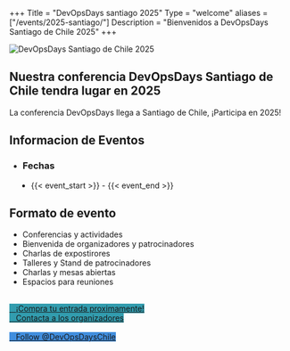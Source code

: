 +++
Title = "DevOpsDays santiago 2025"
Type = "welcome"
aliases = ["/events/2025-santiago/"]
Description = "Bienvenidos a DevOpsDays Santiago de Chile 2025"
+++

  <div class = "row">
    <div class="col-md-4">
      <img alt="DevOpsDays Santiago de Chile 2025" src="/events/2025-santiago/logo.png" class="img-fluid">
    </div>
    <div class="col-md-7">
      <h2>Nuestra conferencia DevOpsDays Santiago de Chile tendra lugar en 2025</h2>
      <p>
        La conferencia DevOpsDays llega a Santiago de Chile, ¡Participa en 2025!
      </p>
      <h2>Informacion de Eventos</h2>
      <p>
        <ul>
          <li>
            <h3>Fechas</h3>
          </li>
          <li style="margin-left:15px;">
            <div>{{< event_start >}} - {{< event_end >}}</div>
          </li>  
        </ul>      
      </p>
      <h2>Formato de evento</h2>
      <p>
        <ul>
          <li>
            Conferencias y actividades
          </li>
          <li>
            Bienvenida de organizadores y patrocinadores 
          </li>
          <li>
            Charlas de expostirores
          </li>
          <li>
            Talleres y Stand de patrocinadores
          </li>
          <li>
            Charlas y mesas abiertas
          </li>
          <li>
            Espacios para reuniones
          </li>
        </ul>
      </p>
      </br>
        <div class="d-flex flex-row">
        <div class="col-md-12">
          <div class="p-2">
            <a
              rel="noopener"
              target="_blank"
              class="btn btn-secondary btn-block"
              href=""   
              style="background-color:#329cae; border-color:#72c1cd" onMouseOver="this.style.backgroundColor='#23738e'"
              onMouseOut="this.style.backgroundColor='#329cae'"
            >
              <i class="fa fa-ticket fa-lg"></i>&nbsp;&nbsp;&nbsp;¡Compra tu entrada proximamente!
            </a>
  <!--        </div>
          <div class="p-2">
            <a
              rel="noopener"
              target="_blank"
              class="btn btn-secondary btn-block"
              href="https://hopin.com/events/devops-days-medellin-2022/registration"   
              style="background-color:#329cae; border-color:#72c1cd" onMouseOver="this.style.backgroundColor='#23738e'"
              onMouseOut="this.style.backgroundColor='#329cae'"
            >
              <i class="fa fa-ticket fa-lg"></i>&nbsp;&nbsp;&nbsp;Buy your Virtual Tickets Now!
            </a>
          </div> -->
  <!--        <div class="p-2">
            <a
              target="_blank"
              class="btn btn-secondary btn-block"
              href="https://www.papercall.io/dodmded2024"
              style="background-color:#329cae; border-color:#72c1cd" onMouseOver="this.style.backgroundColor='#23738e'"
              onMouseOut="this.style.backgroundColor='#329cae'"
            >
              <i class="fa fa-calendar fa-lg"></i>&nbsp;&nbsp;&nbsp;Call for Papers
            </a>
          </div> -->
  <!--        <div class="p-2">
            <a
              class="btn btn-secondary btn-block"
              href="/events/2021-medellin/sponsor"
              style="background-color:#329cae; border-color:#72c1cd" onMouseOver="this.style.backgroundColor='#23738e'"
              onMouseOut="this.style.backgroundColor='#329cae'"
            >
            <i class="fa fa-money fa-lg"></i>&nbsp;&nbsp;&nbsp;Sponsor the Conference
          </a>
        </div> -->
        <div class="p-2">
          <a
            class="btn btn-secondary btn-block"
            href="/events/2025-santiago/contact"
            style="background-color:#329cae; border-color:#72c1cd" onMouseOver="this.style.backgroundColor='#23738e'"
            onMouseOut="this.style.backgroundColor='#329cae'"
          >
            <i class="fa fa-envelope-o fa-lg"></i>&nbsp;&nbsp;&nbsp;Contacta a los organizadores   
          </a>
        </div>
      </div>
    </div>
    </br>
  </div>
</div>

<!-- Social Media Buttons -->
<div class = "row">
  <div class = "col-md-12">
    <div class = "row justify-content-center">
      <div class = "d-flex p-2">
        <a class="btn btn-primary btn-block"  style = "margin-top: 10px; margin-bottom: 10px; background-color: #418ede; border-color: #418ede;" href="https://twitter.com/devopsdayschile" target="_blank">
        <i class="fa fa-twitter fa-lg"></i>&nbsp;&nbsp;&nbsp;Follow @DevOpsDaysChile</a>
      </div>
     <!-- <div class = "d-flex p-2">
       
        <i class="fa fa-facebook-square fa-lg"></i>&nbsp;&nbsp;&nbsp;Give Us a Like on Facebook</a>
      </div> -->
    </div>
  </div>
</div>
